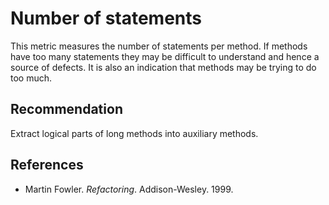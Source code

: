 # Number of statements
This metric measures the number of statements per method. If methods have too many statements they may be difficult to understand and hence a source of defects. It is also an indication that methods may be trying to do too much.


## Recommendation
Extract logical parts of long methods into auxiliary methods.


## References
* Martin Fowler. *Refactoring*. Addison-Wesley. 1999.
